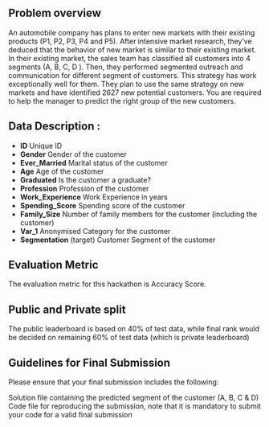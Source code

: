 ## Problem overview
An automobile company has plans to enter new markets with their existing products (P1, P2, P3, P4 and P5).
After intensive market research, they’ve deduced that the behavior of new market is similar to their 
existing market. In their existing market, the sales team has classified all customers into 4 
segments (A, B, C, D ). Then, they performed segmented outreach and communication for different segment 
of customers. This strategy has work exceptionally well for them. 
They plan to use the same strategy on new markets and have identified 2627 new potential customers. 
You are required to help the manager to predict the right group of the new customers.



## Data Description :

* **ID**	        Unique ID
* **Gender**		Gender of the customer
* **Ever_Married**	Marital status of the customer
* **Age**		Age of the customer
* **Graduated**	Is the customer a graduate?
* **Profession**	Profession of the customer
* **Work_Experience**	Work Experience in years
* **Spending_Score**	Spending score of the customer
* **Family_Size**	Number of family members for the customer (including the customer)
* **Var_1**		Anonymised Category for the customer
* **Segmentation**	(target) Customer Segment of the customer

## Evaluation Metric
The evaluation metric for this hackathon is Accuracy Score.



## Public and Private split
The public leaderboard is based on 40% of test data, while final rank would be decided on remaining 60% of test data (which is private leaderboard)

 

## Guidelines for Final Submission
Please ensure that your final submission includes the following:

Solution file containing the predicted segment of the customer (A, B, C & D)
Code file for reproducing the submission, note that it is mandatory to submit your code for a valid final submission
 